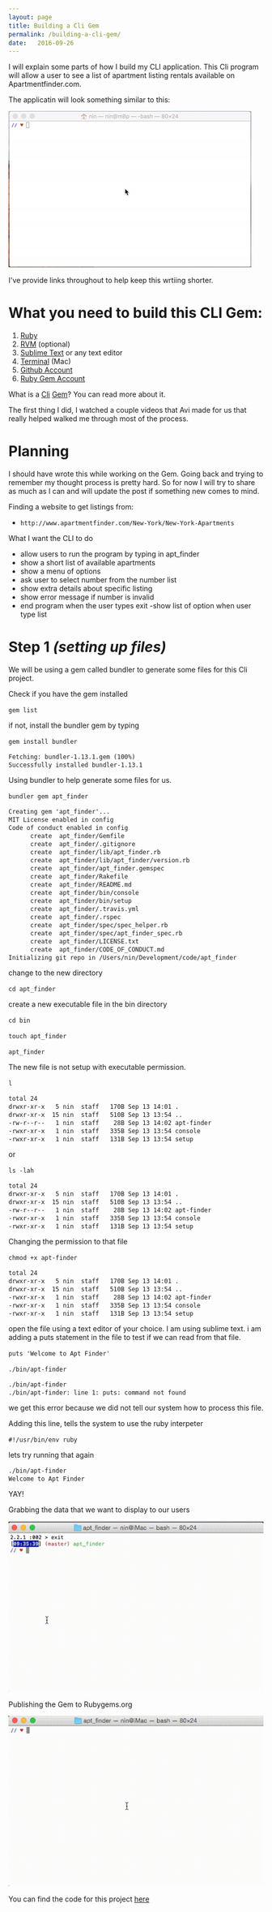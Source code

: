 ```yaml
---
layout: page
title: Building a Cli Gem
permalink: /building-a-cli-gem/
date:   2016-09-26
---
```


I will explain some parts of how I build my CLI application. This Cli program will allow a user to see a list of apartment listing rentals available on Apartmentfinder.com.

The applicatin will look something similar to this:

  <img src="/assets/apt_finder.gif">


I've provide links throughout to help keep this wrtiing shorter.

# What you need to build this CLI Gem:

  1.  [Ruby](https://www.ruby-lang.org/en/)
  2.  [RVM](https://rvm.io/) (optional)
  3.  [Sublime Text](https://www.sublimetext.com/) or any text editor
  4.  [Terminal](https://en.wikipedia.org/wiki/Terminal_(OS_X)) (Mac)
  5.  [Github Account](https://github.com/)
  6.  [Ruby Gem Account](https://rubygems.org/sign_up)

What is a [Cli](https://en.wikipedia.org/wiki/Command-line_interface) [Gem](http://guides.rubygems.org/what-is-a-gem/)? You can read more about it.

The first thing I did, I watched a couple videos that Avi made for us that really helped walked me through most of the process.

# Planning

I should have wrote this while working on the Gem. Going back and trying to remember my thought process is pretty hard. So for now I will try to share as much as I can and will update the post if something new comes to mind.

Finding a website to get listings from:
  - `http://www.apartmentfinder.com/New-York/New-York-Apartments`

What I want the CLI to do
  - allow users to run the program by typing in apt_finder
  - show a short list of available apartments
  - show a menu of options
  - ask user to select number from the number list
  - show extra details about specific listing
  - show error message if number is invalid
  - end program when the user types exit
  -show list of option when user type list

# Step 1 *(setting up files)*

We will be using a gem called bundler to generate some files for this Cli project.

Check if you have the gem installed

`gem list`

if not, install the bundler gem by typing

`gem install bundler`

```
Fetching: bundler-1.13.1.gem (100%)
Successfully installed bundler-1.13.1
```

Using bundler to help generate some files for us.

`bundler gem apt_finder`

```
Creating gem 'apt_finder'...
MIT License enabled in config
Code of conduct enabled in config
      create  apt_finder/Gemfile
      create  apt_finder/.gitignore
      create  apt_finder/lib/apt_finder.rb
      create  apt_finder/lib/apt_finder/version.rb
      create  apt_finder/apt_finder.gemspec
      create  apt_finder/Rakefile
      create  apt_finder/README.md
      create  apt_finder/bin/console
      create  apt_finder/bin/setup
      create  apt_finder/.travis.yml
      create  apt_finder/.rspec
      create  apt_finder/spec/spec_helper.rb
      create  apt_finder/spec/apt_finder_spec.rb
      create  apt_finder/LICENSE.txt
      create  apt_finder/CODE_OF_CONDUCT.md
Initializing git repo in /Users/nin/Development/code/apt_finder
```

change to the new directory

`cd apt_finder`

create a new executable file in the bin directory

`cd bin`

`touch apt_finder`

`apt_finder`

The new file is not setup with executable permission.

`l`

```
total 24
drwxr-xr-x   5 nin  staff   170B Sep 13 14:01 .
drwxr-xr-x  15 nin  staff   510B Sep 13 13:54 ..
-rw-r--r--   1 nin  staff    28B Sep 13 14:02 apt-finder
-rwxr-xr-x   1 nin  staff   335B Sep 13 13:54 console
-rwxr-xr-x   1 nin  staff   131B Sep 13 13:54 setup
```

or

`ls -lah`

```
total 24
drwxr-xr-x   5 nin  staff   170B Sep 13 14:01 .
drwxr-xr-x  15 nin  staff   510B Sep 13 13:54 ..
-rw-r--r--   1 nin  staff    28B Sep 13 14:02 apt-finder
-rwxr-xr-x   1 nin  staff   335B Sep 13 13:54 console
-rwxr-xr-x   1 nin  staff   131B Sep 13 13:54 setup
```

Changing the permission to that file

`chmod +x apt-finder`

```
total 24
drwxr-xr-x   5 nin  staff   170B Sep 13 14:01 .
drwxr-xr-x  15 nin  staff   510B Sep 13 13:54 ..
-rwxr-xr-x   1 nin  staff    28B Sep 13 14:02 apt-finder
-rwxr-xr-x   1 nin  staff   335B Sep 13 13:54 console
-rwxr-xr-x   1 nin  staff   131B Sep 13 13:54 setup
```
open the file using a text editor of your choice. I am using sublime text. i am adding a puts statement in the file to test if we can read from that file.

`puts 'Welcome to Apt Finder'`

`./bin/apt-finder`

```
./bin/apt-finder
./bin/apt-finder: line 1: puts: command not found
```

we get this error because we did not tell our system how to process this file.

Adding this line, tells the system to use the ruby interpeter

`#!/usr/bin/env ruby`

lets try running that again
```
./bin/apt-finder
Welcome to Apt Finder
```

YAY!

Grabbing the data that we want to display to our users

  <img src="/assets/data-scrape.gif">

Publishing the Gem to Rubygems.org

  <img src="/assets/publish-gem.gif">

You can find the code for this project [here]("https://github.com/yeungn/apt-finder-cli-gem")

